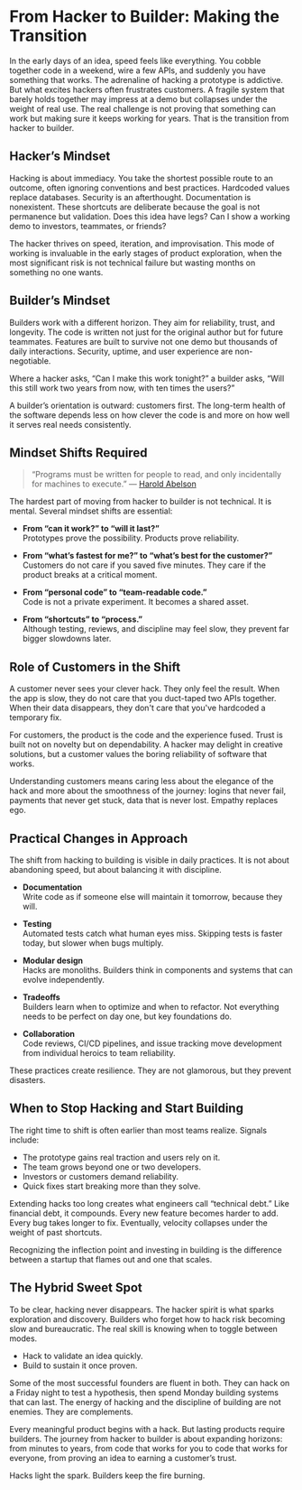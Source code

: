 # From Hacker to Builder: Making the Transition

In the early days of an idea, speed feels like everything. You cobble together code in a weekend, wire a few APIs, and suddenly you have something that works. The adrenaline of hacking a prototype is addictive. But what excites hackers often frustrates customers. A fragile system that barely holds together may impress at a demo but collapses under the weight of real use. The real challenge is not proving that something can work but making sure it keeps working for years. That is the transition from hacker to builder.

## Hacker’s Mindset

Hacking is about immediacy. You take the shortest possible route to an outcome, often ignoring conventions and best practices. Hardcoded values replace databases. Security is an afterthought. Documentation is nonexistent. These shortcuts are deliberate because the goal is not permanence but validation. Does this idea have legs? Can I show a working demo to investors, teammates, or friends?  

The hacker thrives on speed, iteration, and improvisation. This mode of working is invaluable in the early stages of product exploration, when the most significant risk is not technical failure but wasting months on something no one wants.

## Builder’s Mindset

Builders work with a different horizon. They aim for reliability, trust, and longevity. The code is written not just for the original author but for future teammates. Features are built to survive not one demo but thousands of daily interactions. Security, uptime, and user experience are non-negotiable.

Where a hacker asks, “Can I make this work tonight?” a builder asks, “Will this still work two years from now, with ten times the users?”  

A builder’s orientation is outward: customers first. The long-term health of the software depends less on how clever the code is and more on how well it serves real needs consistently.

## Mindset Shifts Required

> “Programs must be written for people to read, and only incidentally for machines to execute.” — [Harold Abelson](https://en.wikipedia.org/wiki/Hal_Abelson)

The hardest part of moving from hacker to builder is not technical. It is mental. Several mindset shifts are essential:

- **From “can it work?” to “will it last?”**  
  Prototypes prove the possibility. Products prove reliability.

- **From “what’s fastest for me?” to “what’s best for the customer?”**  
  Customers do not care if you saved five minutes. They care if the product breaks at a critical moment.

- **From “personal code” to “team-readable code.”**  
  Code is not a private experiment. It becomes a shared asset.

- **From “shortcuts” to “process.”**  
  Although testing, reviews, and discipline may feel slow, they prevent far bigger slowdowns later.

## Role of Customers in the Shift

A customer never sees your clever hack. They only feel the result. When the app is slow, they do not care that you duct-taped two APIs together. When their data disappears, they don't care that you've hardcoded a temporary fix.  

For customers, the product is the code and the experience fused. Trust is built not on novelty but on dependability. A hacker may delight in creative solutions, but a customer values the boring reliability of software that works.  

Understanding customers means caring less about the elegance of the hack and more about the smoothness of the journey: logins that never fail, payments that never get stuck, data that is never lost. Empathy replaces ego.

## Practical Changes in Approach

The shift from hacking to building is visible in daily practices. It is not about abandoning speed, but about balancing it with discipline.

- **Documentation**  
  Write code as if someone else will maintain it tomorrow, because they will.

- **Testing**  
  Automated tests catch what human eyes miss. Skipping tests is faster today, but slower when bugs multiply.

- **Modular design**  
  Hacks are monoliths. Builders think in components and systems that can evolve independently.

- **Tradeoffs**  
  Builders learn when to optimize and when to refactor. Not everything needs to be perfect on day one, but key foundations do.

- **Collaboration**  
  Code reviews, CI/CD pipelines, and issue tracking move development from individual heroics to team reliability.

These practices create resilience. They are not glamorous, but they prevent disasters.

## When to Stop Hacking and Start Building

The right time to shift is often earlier than most teams realize. Signals include:

- The prototype gains real traction and users rely on it.  
- The team grows beyond one or two developers.  
- Investors or customers demand reliability.  
- Quick fixes start breaking more than they solve.

Extending hacks too long creates what engineers call “technical debt.” Like financial debt, it compounds. Every new feature becomes harder to add. Every bug takes longer to fix. Eventually, velocity collapses under the weight of past shortcuts.

Recognizing the inflection point and investing in building is the difference between a startup that flames out and one that scales.

## The Hybrid Sweet Spot

To be clear, hacking never disappears. The hacker spirit is what sparks exploration and discovery. Builders who forget how to hack risk becoming slow and bureaucratic. The real skill is knowing when to toggle between modes.

- Hack to validate an idea quickly.  
- Build to sustain it once proven.  

Some of the most successful founders are fluent in both. They can hack on a Friday night to test a hypothesis, then spend Monday building systems that can last. The energy of hacking and the discipline of building are not enemies. They are complements.

Every meaningful product begins with a hack. But lasting products require builders. The journey from hacker to builder is about expanding horizons: from minutes to years, from code that works for you to code that works for everyone, from proving an idea to earning a customer’s trust.  

Hacks light the spark. Builders keep the fire burning.